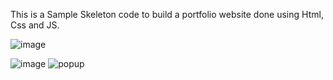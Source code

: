 This is a Sample Skeleton code to build a portfolio website done using Html, Css and JS.


![image](https://github.com/user-attachments/assets/838fcce3-5d04-4640-90dd-7dab6c5ec9da)

![image](https://github.com/user-attachments/assets/d5e25220-9ec3-459d-8019-138370129538)
![popup](https://github.com/user-attachments/assets/c6f56e35-d775-4b6b-8aa4-bd7d0143cacf)

